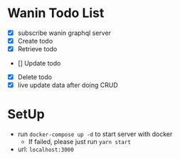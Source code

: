 # Wanin Todo List

- [x] subscribe wanin graphql server
- [x] Create todo
- [x] Retrieve todo
- [] Update todo
- [x] Delete todo
- [x] live update data after doing CRUD

# SetUp

- run `docker-compose up -d` to start server with docker
  - If failed, please just run `yarn start`
- url: `localhost:3000`
